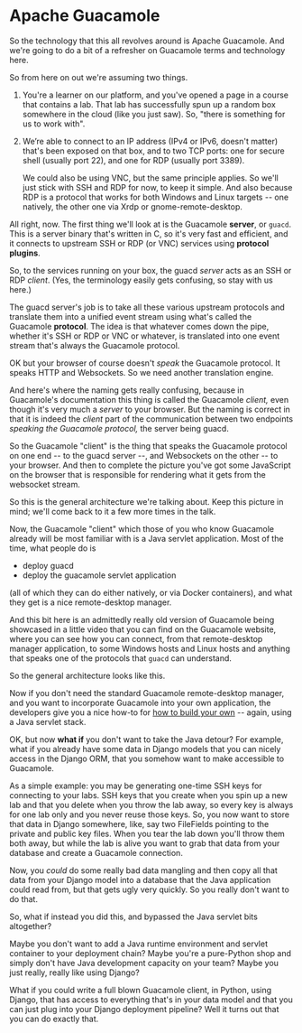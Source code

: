 <!-- .slide: data-background-image="https://svn.apache.org/repos/asf/comdev/project-logos/originals/guacamole.svg" data-background-size="contain" -->
# Apache Guacamole <!-- .element class="hidden" -->

<!-- Note -->
So the technology that this all revolves around is Apache
Guacamole. And we're going to do a bit of a refresher on Guacamole
terms and technology here.

So from here on out we're assuming two things.


<!-- .slide: data-background-image="images/guacamole-overview-01.svg" data-background-size="contain" -->

<!-- Note -->
1. You're a learner on our platform, and you've opened a page in a
   course that contains a lab. That lab has successfully spun up a
   random box somewhere in the cloud (like you just saw). So, "there
   is something for us to work with".


<!-- .slide: data-background-image="images/guacamole-overview-02.svg" data-background-size="contain" -->

<!-- Note -->
2. We’re able to connect to an IP address (IPv4 or IPv6, doesn't
   matter) that's been exposed on that box, and to two TCP ports: one
   for secure shell (usually port 22), and one for RDP (usually port
   3389).
   
   We could also be using VNC, but the same principle applies. So
   we'll just stick with SSH and RDP for now, to keep it simple. And
   also because RDP is a protocol that works for both Windows and
   Linux targets -- one natively, the other one via Xrdp or
   gnome-remote-desktop.


<!-- .slide: data-background-image="images/guacamole-overview-03.svg" data-background-size="contain" -->

<!-- Note -->
All right, now. The first thing we'll look at is the Guacamole
**server**, or `guacd`. This is a server binary that's written in C,
so it's very fast and efficient, and it connects to upstream SSH or RDP
(or VNC) services using **protocol plugins**.

So, to the services running on your box, the guacd *server* acts as an
SSH or RDP *client*. (Yes, the terminology easily gets confusing, so
stay with us here.)


<!-- .slide: data-background-image="images/guacamole-overview-04.svg" data-background-size="contain" -->

<!-- Note -->
The guacd server's job is to take all these various upstream protocols
and translate them into a unified event stream using what's called the
Guacamole **protocol**. The idea is that whatever comes down the pipe,
whether it's SSH or RDP or VNC or whatever, is translated into one event
stream that's always the Guacamole protocol.

OK but your browser of course doesn't _speak_ the Guacamole
protocol. It speaks HTTP and Websockets. So we need another
translation engine.


<!-- .slide: data-background-image="images/guacamole-overview-05.svg" data-background-size="contain" -->

<!-- Note -->
And here's where the naming gets really confusing, because in
Guacamole's documentation this thing is called the Guacamole _client,_
even though it's very much a _server_ to your browser. But the naming
is correct in that it is indeed the _client_ part of the communication
between two endpoints _speaking the Guacamole protocol,_ the server
being guacd.


<!-- .slide: data-background-image="images/guacamole-overview-06.svg" data-background-size="contain" -->

<!-- Note -->
So the Guacamole "client" is the thing that speaks the Guacamole
protocol on one end -- to the guacd server --, and Websockets on the
other -- to your browser. And then to complete the picture you've got
some JavaScript on the browser that is responsible for rendering what
it gets from the websocket stream.


<!-- .slide: data-background-image="images/guacamole-overview.svg" data-background-size="contain" -->

<!-- Note -->
So this is the general architecture we're talking about. Keep this
picture in mind; we'll come back to it a few more times in the talk.


<!-- .slide: data-background-iframe="https://player.vimeo.com/video/116207678" -->

<!-- Note -->
Now, the Guacamole "client" which those of you who know Guacamole
already will be most familiar with is a Java servlet application. Most
of the time, what people do is

* deploy guacd
* deploy the guacamole servlet application

(all of which they can do either natively, or via Docker containers),
and what they get is a nice remote-desktop manager. 

And this bit here is an admittedly really old version of Guacamole
being showcased in a little video that you can find on the Guacamole
website, where you can see how you can connect, from that
remote-desktop manager application, to some Windows hosts and Linux
hosts and anything that speaks one of the protocols that `guacd` can
understand.


<!-- .slide: data-background-image="images/guacamole-overview-java-tomcat.svg" data-background-size="contain" -->

<!-- Note -->
So the general architecture looks like this.


<!-- .slide: data-background-iframe="https://guacamole.apache.org/doc/gug/writing-you-own-guacamole-app.html" -->

<!-- Note -->
Now if you don't need the standard Guacamole remote-desktop manager,
and you want to incorporate Guacamole into your own application, the
developers give you a nice how-to for [how to build your
own](https://guacamole.apache.org/doc/1.3.0/gug/writing-you-own-guacamole-app.html)
-- again, using a Java servlet stack.


<!-- .slide: data-background-image="images/guacamole-overview-java-tomcat.svg" data-background-size="contain" -->

<!-- Note -->
OK, but now **what if** you don't want to take the Java detour? For
example, what if you already have some data in Django models that you
can nicely access in the Django ORM, that you somehow want to make
accessible to Guacamole.

As a simple example: you may be generating one-time SSH keys for
connecting to your labs. SSH keys that you create when you spin up a
new lab and that you delete when you throw the lab away, so every key
is always for one lab only and you never reuse those keys. So, you now
want to store that data in Django somewhere, like, say two FileFields
pointing to the private and public key files. When you tear the lab
down you'll throw them both away, but while the lab is alive you want
to grab that data from your database and create a Guacamole
connection.

Now, you *could* do some really bad data mangling and then copy all
that data from your Django model into a database that the Java
application could read from, but that gets ugly very quickly. So you
really don't want to do that.


<!-- .slide: data-background-image="images/guacamole-overview-python-django.svg" data-background-size="contain" -->

<!-- Note -->
So, what if instead you did this, and bypassed the Java servlet bits
altogether? 

Maybe you don't want to add a Java runtime environment and servlet
container to your deployment chain? Maybe you're a pure-Python shop
and simply don't have Java development capacity on your team? Maybe
you just really, really like using Django?

What if you could write a full blown Guacamole client, in
Python, using Django, that has access to everything that's in your
data model and that you can just plug into your Django deployment
pipeline? Well it turns out that you can do exactly that.
